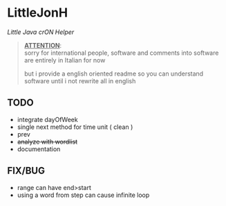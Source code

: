 # LittleJonH
*Little Java crON Helper*



> **<u>ATTENTION</u>**:  
> sorry for international people, software and comments into software are entirely in Italian for now  
>
> but i provide a english oriented readme so you can understand software until i not rewrite all in english

## TODO 

- integrate dayOfWeek
- single next method for time unit ( clean )
- prev
- ~~analyze with wordlist~~
- documentation

## FIX/BUG
- range can have end>start
- using a word from step can cause infinite loop

